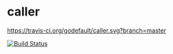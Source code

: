 # caller
https://travis-ci.org/godefault/caller.svg?branch=master

[![Build Status](https://travis-ci.org/godefault/caller.svg?branch=master)](https://travis-ci.org/godefault/caller)
